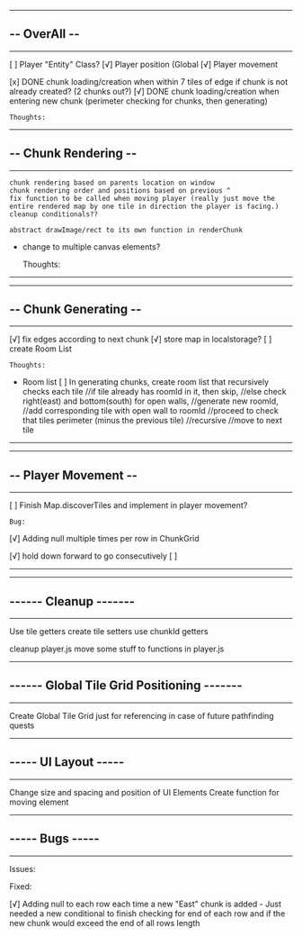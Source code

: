 -----------------------------
## -- OverAll --
-----------------------------

[ ] Player "Entity" Class?
[√] Player position (Global
[√] Player movement

[x] DONE chunk loading/creation when within 7 tiles of edge if chunk is not already created? (2 chunks out?)
[√] DONE chunk loading/creation when entering new chunk (perimeter checking for chunks, then generating)

    Thoughts:



------------------------
## -- Chunk Rendering --
------------------------


    chunk rendering based on parents location on window
    chunk rendering order and positions based on previous ^
    fix function to be called when moving player (really just move the entire rendered map by one tile in direction the player is facing.)
    cleanup conditionals??

    abstract drawImage/rect to its own function in renderChunk
- change to multiple canvas elements?

  Thoughts:

---

------------------------
## -- Chunk Generating --
------------------------

[√] fix edges according to next chunk
[√] store map in localstorage?
[ ] create Room List

    Thoughts:

- Room list
  [ ] In generating chunks, create room list that recursively checks each tile
  //if tile already has roomId in it, then skip,
  //else check right(east) and bottom(south) for open walls,
  //generate new roomId,
  //add corresponding tile with open wall to roomId
  //proceed to check that tiles perimeter (minus the previous tile)
  //recursive
  //move to next tile

---

------------------------
## -- Player Movement --
------------------------

[ ] Finish Map.discoverTiles and implement in player movement?


    Bug:
[√] Adding null multiple times per row in ChunkGrid


[√] hold down forward to go consecutively
[ ]

---

------------------------
## ------ Cleanup -------
------------------------


Use tile getters
create tile setters
use chunkId getters

cleanup player.js
move some stuff to functions in player.js


-----------------------------------------------
## ------ Global Tile Grid Positioning -------
------------------------------------------------

Create Global Tile Grid just for referencing in case of future pathfinding quests


------------------------
## ----- UI Layout -----
------------------------

Change size and spacing and position of UI Elements
    Create function for moving element




------------------------
## ----- Bugs -----
------------------------

Issues:




Fixed: 

[√] Adding null to each row each time a new "East" chunk is added
    - Just needed a new conditional to finish checking for end of each row and if the new chunk would exceed the end of all rows length